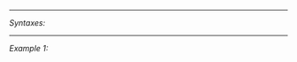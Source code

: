 


---
*Syntaxes:*

<!-- [] call `BIN_fnc_deleteAntenna` -->

---
*Example 1:*

<!-- 
```sqf
[] call BIN_fnc_deleteAntenna;
``` -->